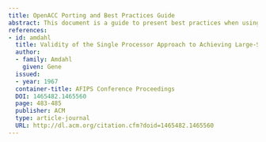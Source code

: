 ```yaml
---
title: OpenACC Porting and Best Practices Guide
abstract: This document is a guide to present best practices when using OpenACC to accelerate an application. It presents a suggested process for incrementally accelerating applications. This document also includes additional best practices for optimizing applications and interoperating with other parallel programming languages and libraries.
references:
- id: amdahl
  title: Validity of the Single Processor Approach to Achieving Large-Scale Computing Capabilities
  author: 
  - family: Amdahl
    given: Gene
  issued:
  - year: 1967
  container-title: AFIPS Conference Proceedings
  DOI: 1465482.1465560
  page: 483-485
  publisher: ACM
  type: article-journal
  URL: http://dl.acm.org/citation.cfm?doid=1465482.1465560
---
```

